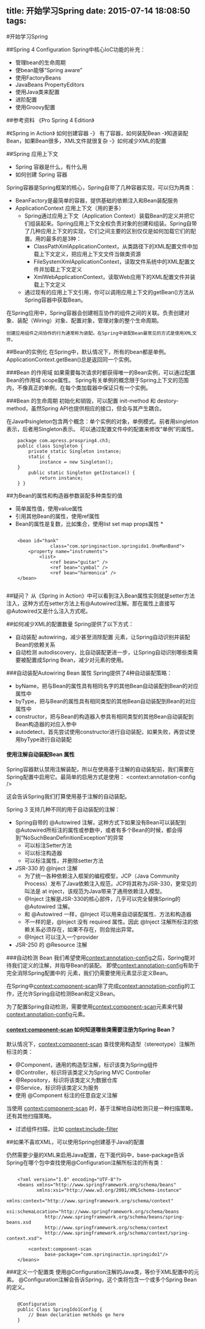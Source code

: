 title: 开始学习Spring 
date: 2015-07-14 18:08:50
tags:
---

#开始学习Spring 

##Spring 4 Configuration
Spring中核心IoC功能的补充：

- 管理bean的生命周期
- 使bean能够“Spring aware”
- 使用FactoryBeans
- JavaBeans PropertyEditors
- 使用Java类来配置
- 进阶配置
- 使用Groovy配置


##参考资料
《Pro Spring 4 Edition》


#《Spring in Action》
如何创建容器 -》 有了容器，如何装配Bean -》知道装配Bean，如果Bean很多，XML文件就很复杂 -》如何减少XML的配置

##Spring 应用上下文

- Spring 容器是什么，有什么用
- 如何创建 Spring 容器

Spring容器是Spring框架的核心，Spring自带了几种容器实现，可以归为两类：

- BeanFactory是最简单的容器，提供基础的依赖注入和Bean装配服务
- ApplicationContext 应用上下文（用的更多）
    * Spring通过应用上下文（Application Context）装载Bean的定义并把它们组装起来。Spring应用上下文全权负责对象的创建和组装。Spring自带了几种应用上下文的实现，它们之间主要的区别仅仅是如何加载它们的配置。用的最多的是3种：
        + ClassPathXmlApplicationContext，从类路径下的XML配置文件中加载上下文定义，把应用上下文文件当做类资源
        + FileSystemXmlApplicationContext，读取文件系统中的XML配置文件并加载上下文定义
        + XmlWebApplicationContext，读取Web应用下的XML配置文件并装载上下文定义
    * 通过现有的应用上下文引用，你可以调用应用上下文的getBean()方法从Spring容器中获取Bean。

在Spring应用中，Spring容器会创建相互协作的组件之间的关联。负责创建对象、装配（Wiring）对象、配置对象，管理对象的整个生命周期。

    创建应用组件之间协作的行为通常称为装配。在Spring中装配Bean最常见的方式是使用XML文件。


##Bean的实例化
在Spring中，默认情况下，所有的bean都是单例。ApplicationContext.getBean()总是返回同一个实例。

###Bean 的作用域
如果需要每次请求时都获得唯一的Bean实例，可以通过配置Bean的作用域 scope属性。
Spring有关单例的概念限于Spring上下文的范围内，不像真正的单例，在每个类加载器中保证只有一个实例。

###Bean 的生命周期
初始化和销毁，可以配置 init-method 和 destory-method，虽然Spring API也提供相应的接口，但会与其产生耦合。

在Java中singleton包含两个概念：单个实例的对象，单例模式。前者用singleton表示，后者用Singleton表示。
可以通过配置文件中的配置来修改“单例”的属性。
```Java中的单例模式
    package com.apress.prospring4.ch3;
    public class Singleton {
        private static Singleton instance;
        static {
            instance = new Singleton();
    }
        public static Singleton getInstance() {
            return instance;
    } }

```

##为Bean的属性和构造器参数装配多种类型的值
- 简单属性值，使用value属性
- 引用其他Bean的属性，使用ref属性
- Bean的属性是复数，比如集合，使用list set map props属性
    *  
    
```
    
    <bean id="hank"
                class="com.springinaction.springido1.OneManBand">
        <property name="instruments">
            <list>
                <ref bean="guitar" />
                <ref bean="cymbal" />
                <ref bean="harmonica" />
    </bean>
    
```
    
    
##疑问？
从《Spring in Action》中可以看到注入Bean属性实则就是setter方法注入，这种方式在setter方法上有@Autowired注解。那在属性上直接写@Autowired又是什么注入方式呢。


##如何减少XML的配置数量
Spring提供了以下方式：

- 自动装配 autowiring，减少甚至消除配置<property> <constructor-arg>元素，让Spring自动识别并装配Bean的依赖关系
- 自动检测 autodiscovery，比自动装配更进一步，让Spring自动识别哪些类需要被配置成Spring Bean，减少对<bean>元素的使用。

###自动装配Autowiring Bean 属性
Spring提供了4种自动装配策略：

- byName，把与Bean的属性具有相同名字的其他Bean自动装配到Bean的对应属性中
- byType，把与Bean的属性具有相同类型的其他Bean自动装配到Bean的对应属性中
- constructor，把与Bean的构造器入参具有相同类型的其他Bean自动装配到Bean构造器的对应入参中
- autodetect，首先尝试使用constructor进行自动装配，如果失败，再尝试使用byType进行自动装配

#### 使用注解自动装配Bean 属性
Spring容器默认禁用注解装配，所以在使用基于注解的自动装配前，我们需要在Spring配置中启用它。最简单的启用方式是使用：
<context:annotation-config />

这会告诉Spring我们打算使用基于注解的自动装配。

Spring 3 支持几种不同的用于自动装配的注解：

- Spring自带的 @Autowired 注解，这种方式下如果没有Bean可以装配到@Autowired所标注的属性或参数中，或者有多个Bean的时候，都会得到“NoSuchBeanDefinitionException”的异常
    * 可以标注Setter方法
    * 可以标注构造器
    * 可以标注属性，并删除setter方法
- JSR-330 的 @Inject 注解
    * 为了统一各种依赖注入框架的编程模型，JCP（Java Community Process）发布了Java依赖注入规范，JCP将其称为JSR-330，更常见的叫法是 at inject，该规范为Java带来了通用依赖注入模型。
    * @Inject 注解是JSR-330的核心部件，几乎可以完全替换Spring的 @Autowired 注解。
    * 和 @Autowired 一样，@Inject 可以用来自动装配属性、方法和构造器
    * 不一样的是，@Inject 没有 required 属性。因此 @Inject 注解所标注的依赖关系必须存在，如果不存在，则会抛出异常。
    * @Inject 可以注入一个provider
- JSR-250 的 @Resource 注解

###自动检测 Bean
我们希望使用<context:annotation-config>之后，Spring能对待我们定义的注解，并指导Bean的装配。
即使<context:annotation-config>有助于完全消除Spring配置中的<property> <constructor-arg>元素，我们仍需要使用<bean>元素显示定义Bean。

在Spring中<context:component-scan>除了完成<context:annotation-config>的工作，还允许Spring自动检测Bean和定义Bean。

为了配置Spring自动检测，需要使用<context:component-scan>元素来代替<context:annotation-config>元素。

#### <context:component-scan> 如何知道哪些类需要注册为Spring Bean？
默认情况下，<context:component-scan> 查找使用构造型（stereotype）注解所标注的类：

- @Component，通用的构造型注解，标识该类为Spring组件
- @Controller，标识将该类定义为Spring MVC Controller
- @Repository，标识将该类定义为数据仓库
- @Service，标识将该类定义为服务
- 使用 @Component 标注的任意自定义注解

当使用 <context:component-scan> 时，基于注解地自动检测只是一种扫描策略，还有其他扫描策略。

- 过滤组件扫描，比如 <context:include-filter>

##如果不喜欢XML，可以使用Spring创建基于Java的配置

仍然需要少量的XML来启用Java配置，在下面代码中，base-package告诉Spring在哪个包中查找使用@Configuration注解所标注的所有类：

```

    <?xml version="1.0" encoding="UTF-8"?>
    <beans xmlns="http://www.springframework.org/schema/beans"
           xmlns:xsi="http://www.w3.org/2001/XMLSchema-instance"
           xmlns:context="http://www.springframework.org/schema/context"
           xsi:schemaLocation="http://www.springframework.org/schema/beans
              http://www.springframework.org/schema/beans/spring-beans.xsd
              http://www.springframework.org/schema/context
              http://www.springframework.org/schema/context/spring-context.xsd">
    
        <context:component-scan
              base-package="com.springinactin.springido1"/>
    </beans>
```
###定义一个配置类
使用@Configuration注解的Java类，等价于XML配置中的<beans>元素。
@Configuration注解会告诉Spring，这个类将包含一个或多个Spring Bean的定义。

```

    @Configuration
    public Class SpringIdo1Config {
        // Bean declaration methods go here
    }

```


    
